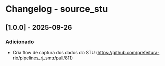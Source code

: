 # Changelog - source_stu

## [1.0.0] - 2025-09-26

### Adicionado

- Cria flow de captura dos dados do STU (https://github.com/prefeitura-rio/pipelines_rj_smtr/pull/811)